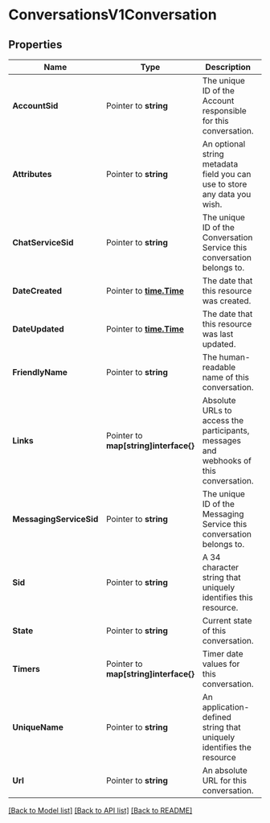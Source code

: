 # ConversationsV1Conversation

## Properties
Name | Type | Description | Notes
------------ | ------------- | ------------- | -------------
**AccountSid** | Pointer to **string** | The unique ID of the Account responsible for this conversation. |
**Attributes** | Pointer to **string** | An optional string metadata field you can use to store any data you wish. |
**ChatServiceSid** | Pointer to **string** | The unique ID of the Conversation Service this conversation belongs to. |
**DateCreated** | Pointer to [**time.Time**](time.Time.md) | The date that this resource was created. |
**DateUpdated** | Pointer to [**time.Time**](time.Time.md) | The date that this resource was last updated. |
**FriendlyName** | Pointer to **string** | The human-readable name of this conversation. |
**Links** | Pointer to **map[string]interface{}** | Absolute URLs to access the participants, messages and webhooks of this conversation. |
**MessagingServiceSid** | Pointer to **string** | The unique ID of the Messaging Service this conversation belongs to. |
**Sid** | Pointer to **string** | A 34 character string that uniquely identifies this resource. |
**State** | Pointer to **string** | Current state of this conversation. |
**Timers** | Pointer to **map[string]interface{}** | Timer date values for this conversation. |
**UniqueName** | Pointer to **string** | An application-defined string that uniquely identifies the resource |
**Url** | Pointer to **string** | An absolute URL for this conversation. |

[[Back to Model list]](../README.md#documentation-for-models) [[Back to API list]](../README.md#documentation-for-api-endpoints) [[Back to README]](../README.md)


